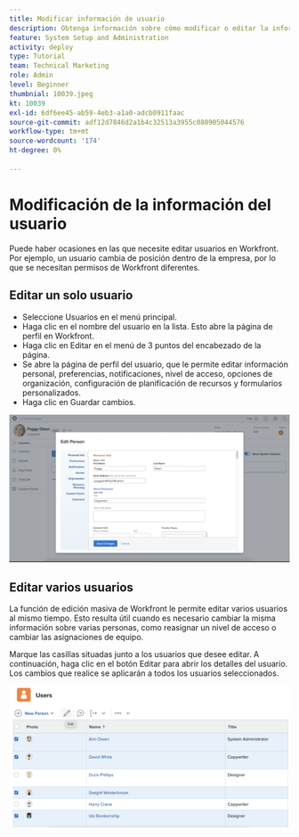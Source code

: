 ```yaml
---
title: Modificar información de usuario
description: Obtenga información sobre cómo modificar o editar la información de un usuario.
feature: System Setup and Administration
activity: deploy
type: Tutorial
team: Technical Marketing
role: Admin
level: Beginner
thumbnial: 10039.jpeg
kt: 10039
exl-id: 6df6ee45-ab59-4eb3-a1a0-adcb0911faac
source-git-commit: adf12d7846d2a1b4c32513a3955c080905044576
workflow-type: tm+mt
source-wordcount: '174'
ht-degree: 0%

---
```


# Modificación de la información del usuario

Puede haber ocasiones en las que necesite editar usuarios en Workfront. Por ejemplo, un usuario cambia de posición dentro de la empresa, por lo que se necesitan permisos de Workfront diferentes.

## Editar un solo usuario

* Seleccione Usuarios en el menú principal.
* Haga clic en el nombre del usuario en la lista. Esto abre la página de perfil en Workfront.
* Haga clic en Editar en el menú de 3 puntos del encabezado de la página.
* Se abre la página de perfil del usuario, que le permite editar información personal, preferencias, notificaciones, nivel de acceso, opciones de organización, configuración de planificación de recursos y formularios personalizados.
* Haga clic en Guardar cambios.


![[!DNL Edit Person] window](assets/mod_01.png)

## Editar varios usuarios

La función de edición masiva de Workfront le permite editar varios usuarios al mismo tiempo. Esto resulta útil cuando es necesario cambiar la misma información sobre varias personas, como reasignar un nivel de acceso o cambiar las asignaciones de equipo.

Marque las casillas situadas junto a los usuarios que desee editar. A continuación, haga clic en el botón Editar para abrir los detalles del usuario. Los cambios que realice se aplicarán a todos los usuarios seleccionados.


![[!DNL Edit Person] window](assets/mod_02.png)
